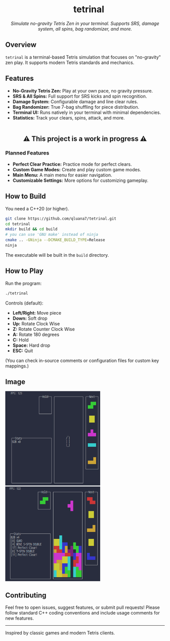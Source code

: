 <div id="toc">
  <ul style="list-style: none;" align="center">
    <summary>
      <h1>tetrinal</h1>
    </summary>
  </ul>
</div>

<p align="center"><i>Simulate no-gravity Tetris Zen in your terminal. Supports SRS, damage system, all spins, bag randomizer, and more.</i></p>

## Overview

`tetrinal` is a terminal-based Tetris simulation that focuses on "no-gravity" zen play. It supports modern Tetris standards and mechanics.

## Features

- **No-Gravity Tetris Zen:** Play at your own pace, no gravity pressure.
- **SRS & All Spins:** Full support for SRS kicks and spin recognition.
- **Damage System:** Configurable damage and line clear rules.
- **Bag Randomizer:** True 7-bag shuffling for piece distribution.
- **Terminal UI:** Runs natively in your terminal with minimal dependencies.
- **Statistics:** Track your clears, spins, attack, and more.

</br>
<p align="center"><span style="font-size:1.5em;"><b>&#x26A0;&#xFE0F; This project is a work in progress &#x26A0;&#xFE0F;</b></span></p>

### Planned Features
- **Perfect Clear Practice:** Practice mode for perfect clears.
- **Custom Game Modes:** Create and play custom game modes.
- **Main Menu:** A main menu for easier navigation.
- **Customizable Settings:** More options for customizing gameplay.

## How to Build

You need a C++20 (or higher).

```bash
git clone https://github.com/qluana7/tetrinal.git
cd tetrinal
mkdir build && cd build
# you can use 'GNU make' instead of ninja
cmake .. -GNinja --DCMAKE_BUILD_TYPE=Release
ninja
```

The executable will be built in the `build` directory.

## How to Play

Run the program:

```bash
./tetrinal
```

Controls (default):

- **Left/Right:** Move piece
- **Down:** Soft drop
- **Up:** Rotate Clock Wise
- **Z:** Rotate Counter Clock Wise
- **A:** Rotate 180 degrees
- **C:** Hold
- **Space:** Hard drop
- **ESC:** Quit

(You can check in-source comments or configuration files for custom key mappings.)

## Image
<img src="imgs/ingame_1.png" width="300">
<img src="imgs/ingame_2.png" width="300">

## Contributing

Feel free to open issues, suggest features, or submit pull requests! Please follow standard C++ coding conventions and include usage comments for new features.

---

Inspired by classic games and modern Tetris clients.
